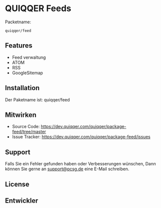 
QUIQQER Feeds
========

Packetname:

    quiqqer/feed


Features
--------

- Feed verwaltung
- ATOM
- RSS
- GoogleSitemap


Installation
------------

Der Paketname ist: quiqqer/feed


Mitwirken
----------

- Source Code: https://dev.quiqqer.com/quiqqer/package-feed/tree/master
- Issue Tracker: https://dev.quiqqer.com/quiqqer/package-feed/issues


Support
-------

Falls Sie ein Fehler gefunden haben oder Verbesserungen wünschen,
Dann können Sie gerne an support@pcsg.de eine E-Mail schreiben.


License
-------


Entwickler
--------
